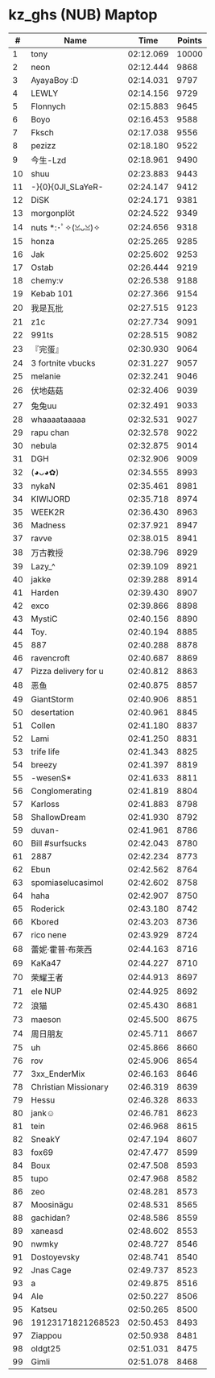 # kz_ghs (NUB) Maptop

|  # | Name | Time | Points |
|-------------- | -------------- | -------------- | -------------- | 
| 1 | tony | 02:12.069 | 10000 | 
| 2 | neon | 02:12.444 | 9868 | 
| 3 | AyayaBoy :D | 02:14.031 | 9797 | 
| 4 | LEWLY | 02:14.156 | 9729 | 
| 5 | Flonnych | 02:15.883 | 9645 | 
| 6 | Boyo | 02:16.453 | 9588 | 
| 7 | Fksch | 02:17.038 | 9556 | 
| 8 | pezizz | 02:18.180 | 9522 | 
| 9 | 今生-Lzd | 02:18.961 | 9490 | 
| 10 | shuu | 02:23.883 | 9443 | 
| 11 | -}{0}{0JI_SLaYeR- | 02:24.147 | 9412 | 
| 12 | DiSK | 02:24.171 | 9381 | 
| 13 | morgonplöt | 02:24.522 | 9349 | 
| 14 | nuts *:･ﾟ✧(ꈍᴗꈍ)✧ | 02:24.656 | 9318 | 
| 15 | honza | 02:25.265 | 9285 | 
| 16 | Jak | 02:25.602 | 9253 | 
| 17 | Ostab | 02:26.444 | 9219 | 
| 18 | chemy:v | 02:26.538 | 9188 | 
| 19 | Kebab 101 | 02:27.366 | 9154 | 
| 20 | 我是瓦批 | 02:27.515 | 9123 | 
| 21 | z1c | 02:27.734 | 9091 | 
| 22 | 991ts | 02:28.515 | 9082 | 
| 23 | 『完蛋』 | 02:30.930 | 9064 | 
| 24 | 3 fortnite vbucks | 02:31.227 | 9057 | 
| 25 | melanie | 02:32.241 | 9046 | 
| 26 | 伏地菇菇 | 02:32.406 | 9039 | 
| 27 | 兔兔uu | 02:32.491 | 9033 | 
| 28 | whaaaataaaaa | 02:32.531 | 9027 | 
| 29 | rapu chan | 02:32.578 | 9022 | 
| 30 | nebula | 02:32.875 | 9014 | 
| 31 | DGH | 02:32.906 | 9009 | 
| 32 | (◕ᴗ◕✿) | 02:34.555 | 8993 | 
| 33 | nykaN | 02:35.461 | 8981 | 
| 34 | KIWIJORD | 02:35.718 | 8974 | 
| 35 | WEEK2R | 02:36.430 | 8963 | 
| 36 | Madness | 02:37.921 | 8947 | 
| 37 | ravve | 02:38.015 | 8941 | 
| 38 | 万古教授 | 02:38.796 | 8929 | 
| 39 | Lazy_^ | 02:39.109 | 8921 | 
| 40 | jakke | 02:39.288 | 8914 | 
| 41 | Harden | 02:39.430 | 8907 | 
| 42 | exco | 02:39.866 | 8898 | 
| 43 | MystiC | 02:40.156 | 8890 | 
| 44 | Toy. | 02:40.194 | 8885 | 
| 45 | 887 | 02:40.288 | 8878 | 
| 46 | ravencroft | 02:40.687 | 8869 | 
| 47 | Pizza delivery for u | 02:40.812 | 8863 | 
| 48 | 恶鱼 | 02:40.875 | 8857 | 
| 49 | GiantStorm | 02:40.906 | 8851 | 
| 50 | desertation | 02:40.961 | 8845 | 
| 51 | Collen | 02:41.180 | 8837 | 
| 52 | Lami | 02:41.250 | 8831 | 
| 53 | trife life | 02:41.343 | 8825 | 
| 54 | breezy | 02:41.397 | 8819 | 
| 55 | -wesenS* | 02:41.633 | 8811 | 
| 56 | Conglomerating | 02:41.819 | 8804 | 
| 57 | Karloss | 02:41.883 | 8798 | 
| 58 | ShallowDream | 02:41.930 | 8792 | 
| 59 | duvan- | 02:41.961 | 8786 | 
| 60 | Bill #surfsucks | 02:42.043 | 8780 | 
| 61 | 2887 | 02:42.234 | 8773 | 
| 62 | Ebun | 02:42.562 | 8764 | 
| 63 | spomiaselucasimol | 02:42.602 | 8758 | 
| 64 | haha | 02:42.907 | 8750 | 
| 65 | Roderick | 02:43.180 | 8742 | 
| 66 | Kbored | 02:43.203 | 8736 | 
| 67 | rico nene | 02:43.929 | 8724 | 
| 68 | 蕾妮·霍普·布萊西 | 02:44.163 | 8716 | 
| 69 | KaKa47 | 02:44.227 | 8710 | 
| 70 | 荣耀王者 | 02:44.913 | 8697 | 
| 71 | ele NUP | 02:44.925 | 8692 | 
| 72 | 浪猫 | 02:45.430 | 8681 | 
| 73 | maeson | 02:45.500 | 8675 | 
| 74 | 周日朋友 | 02:45.711 | 8667 | 
| 75 | uh | 02:45.866 | 8660 | 
| 76 | rov | 02:45.906 | 8654 | 
| 77 | 3xx_EnderMix | 02:46.163 | 8646 | 
| 78 | Christian Missionary | 02:46.319 | 8639 | 
| 79 | Hessu | 02:46.328 | 8633 | 
| 80 | jank☺ | 02:46.781 | 8623 | 
| 81 | tein | 02:46.968 | 8615 | 
| 82 | SneakY | 02:47.194 | 8607 | 
| 83 | fox69 | 02:47.477 | 8599 | 
| 84 | Boux | 02:47.508 | 8593 | 
| 85 | tupo | 02:47.968 | 8582 | 
| 86 | zeo | 02:48.281 | 8573 | 
| 87 | Moosinägu | 02:48.531 | 8565 | 
| 88 | gachidan? | 02:48.586 | 8559 | 
| 89 | xaneasd | 02:48.602 | 8553 | 
| 90 | nwmky | 02:48.727 | 8546 | 
| 91 | Dostoyevsky | 02:48.741 | 8540 | 
| 92 | Jnas Cage | 02:49.737 | 8523 | 
| 93 | a | 02:49.875 | 8516 | 
| 94 | Ale | 02:50.227 | 8506 | 
| 95 | Katseu | 02:50.265 | 8500 | 
| 96 | 19123171821268523 | 02:50.453 | 8493 | 
| 97 | Ziappou | 02:50.938 | 8481 | 
| 98 | oldgt25 | 02:51.031 | 8475 | 
| 99 | Gimli | 02:51.078 | 8468 | 

